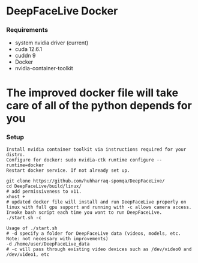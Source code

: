 # DeepFaceLive Docker

### Requirements

* system nvidia driver (current)
* cuda 12.6.1
* cuddn 9
* Docker
* nvidia-container-toolkit

# The improved docker file will take care of all of the python depends for you

### Setup

```
Install nvidia container toolkit via instructions required for your distro.
Configure for docker: sudo nvidia-ctk runtime configure --runtime=docker
Restart docker service. If not already set up.

git clone https://github.com/huhharraq-spomqa/DeepFaceLive/
cd DeepFaceLive/build/linux/
# add permissiveness to x11.
xhost +
# updated docker file will install and run DeepFaceLive properly on linux with full gpu support and running with -c allows camera access. Invoke bash script each time you want to run DeepFaceLive.
./start.sh -c

Usage of ./start.sh
# -d specify a folder for DeepFaceLive data (videos, models, etc. Note: not necessary with improvements)
-d /home/user/DeepFaceLive_data
# -c will pass through existing video devices such as /dev/video0 and /dev/video1, etc
```

